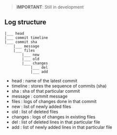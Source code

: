 > **IMPORTANT**: Still in development
## Log structure
```
|___ head
|___ commit timeline
|___ commit sha
    |___ message
    |___ files
        |___ new
        |___ old
        |___ changes
            |___ del
            |___ add
```
- head     : name of the latest commit
- timeline : stores the sequence of commits (sha)
- sha      : sha of that particular commit
- message  : commit message
- files    : logs of changes done in that commit
- new      : list of newly added files
- old      : list of deleted files
- changes  : logs of changes in existing files
- del      : list of deleted lines in that particular file
- add      : list of newly added lines in that particular file
